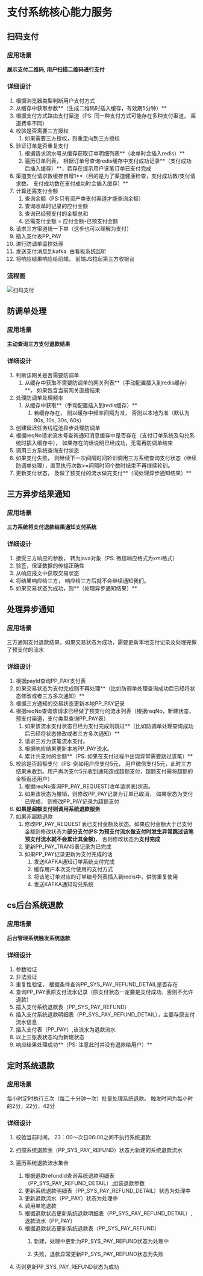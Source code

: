 # 支付系统核心能力服务

##  扫码支付

### 应用场景

**展示支付二维码, 用户扫描二维码进行支付**

### 详细设计

1. 根据浏览器类型判断用户支付方式
2. 从缓存中获取参数**（生成二维码时插入缓存，有效期5分钟）**
3. 根据支付方式路由支付渠道（PS: 同一种支付方式可能存在多种支付渠道， 渠道费率不同）
4. 校验是否需要三方授权
   1. 如果需要三方授权，则重定向到三方授权
5. 验证订单是否重复支付
   1. 根据请求流水号从缓存获取订单明细列表**（收单时会插入redis）**
   2. 遍历订单列表， 根据订单号查询redis缓存中支付成功记录**（支付成功后插入缓存）**，若存在提示用户该笔订单已支付完成
6. 渠道支付请求数缓存自增1**（目的是为了渠道健康检查，支付成功数/支付请求数。 支付成功数在支付成功时会插入缓存）**
7. 计算还需支付金额
   1. 查询余额（PS:只有资产类支付渠道才能查询余额）
   2. 查询收单时记录的应付金额
   3. 查询已经预支付的金额总和
   4. 还需支付金额 = 应付金额-已预支付金额
8. 请求三方渠道统一下单（这步也可以理解为支付）
9. 插入支付表PP_PAY
10. 进行防调单监控处理
11. 发送支付消息到kafka. 由看板系统监听
12. 将响应结果响应给前端， 前端JS拉起第三方收银台

### 流程图



![扫码支付](扫码支付.jpg)

## 防调单处理

### 应用场景

**主动查询三方支付退款结果**

### 详细设计

1. 判断该网关是否需要防调单
   1. 从缓存中获取不需要防调单的网关列表**（手动配置插入到redis缓存）**， 如果包含当前网关直接结束
2. 处理防调单处理频率
   1. 从缓存中获取**（手动配置插入到redis缓存）**
      1. 若缓存存在， 则以缓存中频率间隔为准， 否则以本地为准（默认为90s, 10s, 30s, 60s）
3. 创建延迟任务线程池异步处理防调单
4. 根据reqNo请求流水号查询通知消息缓存中是否存在（支付订单系统及勾兑系统时插入缓存中）， 如果存在的话说明已经成功，无需再防调单结束
5. 调用三方系统查询支付状态
6. 如果支付失败， 则继续下一次间隔时间轮训调用三方系统查询支付状态（继续防调单处理），直至执行次数>=间隔时间个数时结束不再继续轮训。
7. 更新支付状态， 及做了预支付的流水做完支付**（同处理异步通知结果）**



## 三方异步结果通知

### 应用场景

**三方系统将支付退款结果通知支付系统**

### 详细设计

1. 接受三方响应的参数， 转为java对象（PS: 微信响应格式为xml格式）
2. 验签，保证数据的传输正确性
3. 从响应报文中获取交易状态
4. 将结果响应给三方， 响应给三方后就不会继续通知我们。
5. 如果交易状态为成功，则**（处理异步通知结果）**

## 处理异步通知

### 应用场景

三方通知支付退款结果，如果交易状态为成功，需要更新本地支付记录及处理完做了预支付的流水

### 详细设计

1. 根据payId查询PP_PAY支付表
2. 如果交易状态为支付完成则不再处理**（比如防调单处理查询成功后已经将状态修改或者三方多次通知）**
3. 根据三方通知的交易状态更新本地PP_PAY记录
4. 根据reqNo查询该请求已经做了预支付的流水列表（根据reqNo，新建状态，预支付渠道，支付类型查询PP_PAY表）
   1. 如果该流水支付状态已经为支付完成则跳过**（比如防调单处理查询成功后已经将状态修改或者三方多次通知）**
   2. 请求三方为该笔流水支付。
   3. 根据响应结果更新本地PP_PAY流水。
   4. 累计共支付的金额**（PS: 如果在支付过程中出现异常需要跳过该笔）**
5. 校验是否超额支付（PS: 例如用户应支付5元， 用户微信支付5元，此时三方结果未收到。用户再次支付5元收到通知造成超额支付，超额支付需将超额的金额返还用户）
   1. 根据reqNo查询PP_PAY_REQUEST(收单请求表)状态。
   2. 如果该状态为撤销，则修改PP_PAY记录为订单已取消， 如果状态为支付已完成， 则修改PP_PAY记录为超额支付
6. **如果是超额支付则调用系统退款服务**
7. 如果非超额退款
   1. 修改PP_PAY_REQUEST表已支付金额及状态。如果应付金额大于已支付金额则修改状态为**部分支付(PS:为预支付流水做支付时发生异常跳过该笔预支付流水就不会累计其金额)**， 否则修改状态为**支付完成**
   2. 更新PP_PAY_TRANS表记录为已完成
   3. 如果PP_PAY记录更新为支付完成的话
      1. 发送KAFKA通知订单系统支付完成
      2. 缓存用户本次支付使用的支付方式
      3. 将该笔订单对应的订单编号列表插入到redis中，供防重复使用
      4. 发送KAFKA通知勾兑系统

## cs后台系统退款

### 应用场景

**后台管理系统触发系统退款**

### 详细设计

1.  参数验证
   1. 非法验证
   2. 重复性验证， 根据条件查询PP_SYS_PAY_REFUND_DETAIL是否存在
2. 查询PP_PAY表原支付流水记录（原支付状态一定要是支付成功，否则不允许退款）
3. 插入支付系统退款表（PP_SYS_PAY_REFUND）
4. 插入支付系统退款明细表（PP_SYS_PAY_REFUND_DETAIL），主要存原支付流水信息
5. 插入支付表（PP_PAY）,该流水为退款流水
6. 以上三张表状态均为新建状态
7. 响应结果处理成功**（PS: 注意此时并没有退款给用户）**

## 定时系统退款

### 应用场景

每小时定时执行三次（每二十分钟一次）批量处理系统退款。 触发时间为每小时的2分，22分，42分

### 详细设计

1. 校验当前时间， 23：00～次日06:00之间不执行系统退款
2. 扫描系统退款表（PP_SYS_PAY_REFUND）状态为新建的系统退款流水
3. 遍历系统退款流水集合
   1. 根据退款refundId查询系统退款明细表（PP_SYS_PAY_REFUND_DETAIL）,组装退款参数
   2. 更新系统退款明细表（PP_SYS_PAY_REFUND_DETAIL）状态为处理中
   3. 更新退款流水（PP_PAY）状态为处理中
   4. 调用单笔退款
   5. 根据退款状态更新系统退款明细表（PP_SYS_PAY_REFUND_DETAIL）,退款流水（PP_PAY）
   6. 根据退款状态更新系统退款表（PP_SYS_PAY_REFUND）
      1. 新建，处理中更新为PP_SYS_PAY_REFUND状态为处理中
      
      2. 失败，退款异常更新PP_SYS_PAY_REFUND状态为失败

3. 否则更新PP_SYS_PAY_REFUND状态为成功
   
   ​      
   
   ​      

